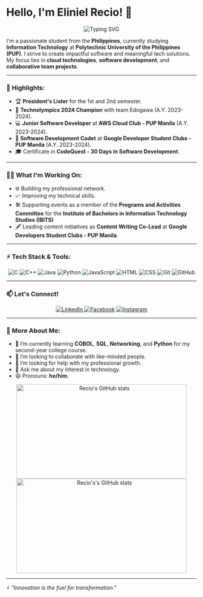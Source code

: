 # Hello, I'm Eliniel Recio! 👋

<p align="center">
  <img src="https://readme-typing-svg.demolab.com?font=Fira+Code&size=28&pause=1000&color=6A5ACD&center=true&vCenter=true&width=600&lines=Welcome+to+my+GitHub+Profile!+%F0%9F%91%8B;I+am+a+Software+Developer!+%F0%9F%92%BB;Let's+create+something+amazing!+%F0%9F%9A%80" alt="Typing SVG" />
</p>

I'm a passionate student from the **Philippines**, currently studying **Information Technology** at **Polytechnic University of the Philippines (PUP)**. I strive to create impactful software and meaningful tech solutions. My focus lies in **cloud technologies**, **software development**, and **collaborative team projects**.

---

### 🌟 Highlights:

- 🏆 **President's Lister** for the 1st and 2nd semester.
- 🥇 **Technolympics 2024 Champion** with team Edogawa (A.Y. 2023-2024).
- 💻 **Junior Software Developer** at **AWS Cloud Club - PUP Manila** (A.Y. 2023-2024).
- 🚀 **Software Development Cadet** at **Google Developer Student Clubs - PUP Manila** (A.Y. 2023-2024).
- 🎓 Certificate in **CodeQuest - 30 Days in Software Development**.

---

### 👨‍💻 What I'm Working On:

- 🌐 Building my professional network.
- 📈 Improving my technical skills.
- 🛠️ Supporting events as a member of the **Programs and Activities Committee** for the **Institute of Bachelors in Information Technology Studies (IBITS)**
- 🖋️ Leading content initiatives as **Content Writing Co-Lead** at **Google Developers Student Clubs - PUP Manila**.

---

### ⚡ Tech Stack & Tools:
<p align="center">
  <img src="https://img.shields.io/badge/Language-C-blue?logo=c&logoColor=white" alt="C" />
  <img src="https://img.shields.io/badge/Language-C++-00599C?logo=c%2B%2B&logoColor=white" alt="C++" />
  <img src="https://img.shields.io/badge/Language-Java-orange?logo=java&logoColor=white" alt="Java" />
  <img src="https://img.shields.io/badge/Language-Python-3776AB?logo=python&logoColor=white" alt="Python" />
  <img src="https://img.shields.io/badge/Language-JavaScript-F7DF1E?logo=javascript&logoColor=black" alt="JavaScript" />
  <img src="https://img.shields.io/badge/Frontend-HTML-orange?logo=html5&logoColor=white" alt="HTML" />
  <img src="https://img.shields.io/badge/Frontend-CSS-blue?logo=css3&logoColor=white" alt="CSS" />
  <img src="https://img.shields.io/badge/Tools-Git-F05032?logo=git&logoColor=white" alt="Git" />
  <img src="https://img.shields.io/badge/Tools-GitHub-181717?logo=github&logoColor=white" alt="GitHub"/>
</p>

---

### 📫 Let's Connect!

<p align="center">
  <a href="https://www.linkedin.com/in/recio-eliniel-932521291/"><img src="https://img.shields.io/badge/LinkedIn-blue?logo=linkedin&logoColor=white" alt="LinkedIn" </a>
  <a href="https://www.facebook.com/happyreshh?mibextid=LQQJ4d"><img src="https://img.shields.io/badge/Facebook-1877F2?logo=facebook&logoColor=white" alt="Facebook" /></a>
  <a href="https://www.instagram.com/happyresh?igsh=ZHF4OXpqNzh2am4x&utm_source=qr"><img src="https://img.shields.io/badge/Instagram-E4405F?logo=instagram&logoColor=white" alt="Instagram" /></a>
</p>

---

### 🔭 More About Me:

- 🌱 I’m currently learning **COBOL**, **SQL**, **Networking**, and **Python** for my second-year college course.
- 👯 I’m looking to collaborate with like-minded people.
- 🤔 I’m looking for help with my professional growth.
- 💬 Ask me about my interest in technology.
- 😄 Pronouns: **he/him**.

<p align="center">
  <img src="https://github-readme-stats.vercel.app/api?username=happyresh&theme=synthwave&show_icons=true&hide_border=true&count_private=true" alt="Recio's GitHub stats" width="450" height="250"/>
 <img src= "https://github-readme-stats.vercel.app/api/top-langs/?username=happyresh&theme=synthwave&show_icons=true&hide_border=true&layout=compact" alt="Recio's's GitHub stats" width="450" height="250"/>
</p>

---

⚡️ *"Innovation is the fuel for transformation."*
